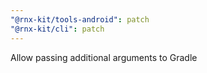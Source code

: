 ```yaml
---
"@rnx-kit/tools-android": patch
"@rnx-kit/cli": patch
---
```


Allow passing additional arguments to Gradle
